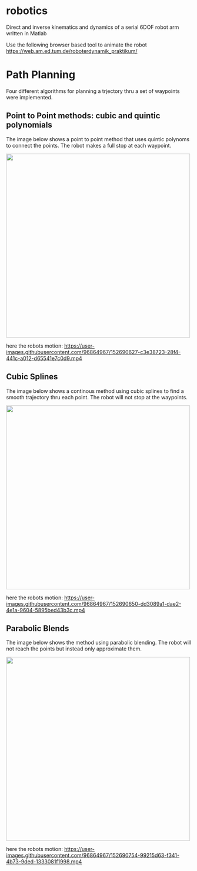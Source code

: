 # robotics
Direct and inverse kinematics and dynamics of a serial 6DOF robot arm written in Matlab


Use the following browser based tool to animate the robot
https://web.am.ed.tum.de/roboterdynamik_praktikum/


# Path Planning
Four different algorithms for planning a trjectory thru a set of waypoints were implemented.

## Point to Point methods: cubic and quintic polynomials

The image below shows a point to point method that uses quintic polynoms to connect the points. The robot makes a full stop at each waypoint.

<img src="https://user-images.githubusercontent.com/96864967/152689973-166e7668-1d7e-491f-b9a9-fa2f10d12d1b.png" width="500" height="500">

here the robots motion:
https://user-images.githubusercontent.com/96864967/152690627-c3e38723-28f4-441c-a012-d65541e7c0d9.mp4


## Cubic Splines
The image below shows a continous method using cubic splines to find a smooth trajectory thru each point. The robot will not stop at the waypoints.

<img src="https://user-images.githubusercontent.com/96864967/152690161-55ca5320-e841-46bd-84a5-63624dae5a84.png" width="500" height="500">


here the robots motion:
https://user-images.githubusercontent.com/96864967/152690650-dd3089a1-dae2-4e1a-9604-5895bed43b3c.mp4


## Parabolic Blends
The image below shows the method using parabolic blending. The robot will not reach the points but instead only approximate them. 

<img src="https://user-images.githubusercontent.com/96864967/152690219-51905f67-48e5-4085-b66b-f8c11a17c0f0.png" width="500" height="500">

here the robots motion:
https://user-images.githubusercontent.com/96864967/152690754-99215d63-f341-4b73-9ded-1333081f1998.mp4



